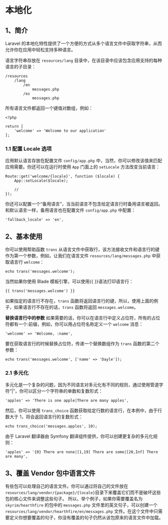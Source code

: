 # 本地化

## 1、简介
Laravel 的本地化特性提供了一个方便的方式从多个语言文件中获取字符串，从而允许你在应用中轻松支持多种语言。

语言字符串存放在 `resources/lang` 目录中，在该目录中应该包含应用支持的每种语言的子目录：

```
/resources
    /lang
        /en
            messages.php
        /es
            messages.php
```

所有语言文件都返回一个键值对数组，例如：

```
<?php

return [
    'welcome' => 'Welcome to our application'
];
```

### 1.1 配置 Locale 选项
应用默认语言存放在配置文件 `config/app.php` 中，当然，你可以修改该值来匹配应用需要。你还可以在运行时使用 `App` 门面上的 `setLocale` 方法改变当前语言：

```
Route::get('welcome/{locale}', function ($locale) {
    App::setLocale($locale);

    //
});
```

你还可以配置一个“备用语言”，当当前语言不包含给定语言行时备用语言被返回。和默认语言一样，备用语言也在配置文件 `config/app.php` 中配置：

```
'fallback_locale' => 'en',
```

## 2、基本使用
你可以使用帮助函数 `trans` 从语言文件中获取行，该方法接收文件和语言行的键作为第一个参数，例如，让我们在语言文件 `resources/lang/messages.php` 中获取语言行 `welcome`：

```
echo trans('messages.welcome');
```

当然如果你使用 Blade 模板引擎，可以使用{{ }}语法打印语言行：

```
{{ trans('messages.welcome') }}
```

如果指定的语言行不存在，`trans` 函数将返回语言行的键，所以，使用上面的例子，如果语言行不存在的话，`trans` 函数将返回 `messages.welcome`。

**替换语言行中的参数**
如果需要的话，你可以在语言行中定义占位符，所有的占位符都有一个:前缀，例如，你可以用占位符名称定义一个 `welcome` 消息：

```
'welcome' => 'Welcome, :name',
```

要在获取语言行的时候替换占位符，传递一个替换数组作为 `trans` 函数的第二个参数：

```
echo trans('messages.welcome', ['name' => 'Dayle']);
```

### 2.1 多元化
多元化是一个复杂的问题，因为不同语言对多元化有不同的规则，通过使用管道字符“|”，你可以区分一个字符串的单数和复数形式：

```
'apples' => 'There is one apple|There are many apples',
```

然后，你可以使用 `trans_choice` 函数获取给定行数的语言行，在本例中，由于行数大于 1，将会返回语言行的复数形式：

```
echo trans_choice('messages.apples', 10);
```

由于 Laravel 翻译器由 Symfony 翻译组件提供，你可以创建更复杂的多元化规则：

```
'apples' => '{0} There are none|[1,19] There are some|[20,Inf] There are many',
```

## 3、覆盖 Vendor 包中语言文件
有些包可以处理自己的语言文件。你可以通过将自己的文件放在 `resources/lang/vendor/{package}/{locale}`目录下来覆盖它们而不是破坏这些包的核心文件来调整这些句子。
所以，举个例子，如果你需要覆盖名为 `skyrim/hearthfire` 的包中的 `messages.php` 文件里的英文句子，可以创建一个 `resources/lang/vendor/hearthfire/en/messages.php` 文件。在这个文件中只需要定义你想要覆盖的句子，你没有覆盖的句子仍然从该包原来的语言文件中加载。